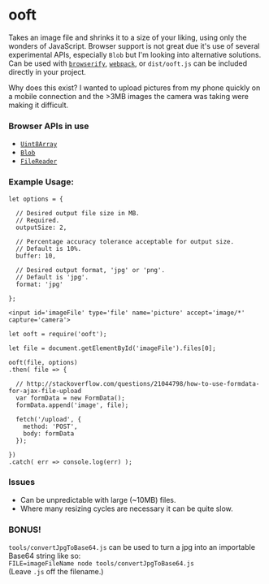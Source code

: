 # ooft

Takes an image file and shrinks it to a size of your liking, using only the wonders of JavaScript. Browser support is not great due it's use of several experimental APIs, especially `Blob` but I'm looking into alternative solutions. Can be used with [`browserify`](https://www.npmjs.com/package/browserify), [`webpack`](https://www.npmjs.com/package/webpack), or `dist/ooft.js` can be included directly in your project.

Why does this exist? I wanted to upload pictures from my phone quickly on a mobile connection and the >3MB images the camera was taking were making it difficult.

### Browser APIs in use
- [`Uint8Array`](https://developer.mozilla.org/en-US/docs/Web/JavaScript/Reference/Global_Objects/Uint8Array)
- [`Blob`](https://developer.mozilla.org/en-US/docs/Web/API/Blob)
- [`FileReader`](https://developer.mozilla.org/en/docs/Web/API/FileReader)

### Example Usage:
```
let options = {

  // Desired output file size in MB.
  // Required.
  outputSize: 2,

  // Percentage accuracy tolerance acceptable for output size.
  // Default is 10%.
  buffer: 10,

  // Desired output format, 'jpg' or 'png'.
  // Default is 'jpg'.
  format: 'jpg'

};
```
```
<input id='imageFile' type='file' name='picture' accept='image/*' capture='camera'>
```
```
let ooft = require('ooft');

let file = document.getElementById('imageFile').files[0];

ooft(file, options)
.then( file => {

  // http://stackoverflow.com/questions/21044798/how-to-use-formdata-for-ajax-file-upload
  var formData = new FormData();
  formData.append('image', file);

  fetch('/upload', {
    method: 'POST',
    body: formData
  });

})
.catch( err => console.log(err) );
```

### Issues
- Can be unpredictable with large (~10MB) files.
- Where many resizing cycles are necessary it can be quite slow.

### BONUS!
`tools/convertJpgToBase64.js` can be used to turn a jpg into an importable Base64 string like so:  
`FILE=imageFileName node tools/convertJpgToBase64.js`  
(Leave `.js` off the filename.)
